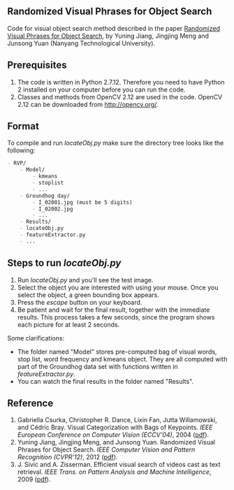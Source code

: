 ## Randomized Visual Phrases for Object Search

Code for visual object search method described in the paper [Randomized Visual Phrases for Object Search](http://eeeweba.ntu.edu.sg/computervision/Research%20Papers/2012/Randomized%20Visual%20Phrases%20for%20Object%20Search.pdf), by Yuning Jiang, Jingjing Meng and Junsong Yuan (Nanyang Technological University).


## Prerequisites

1. The code is written in Python 2.7.12. Therefore you need to have Python 2 installed on your computer before you can run the code.
2. Classes and methods from OpenCV 2.12 are used in the code. OpenCV 2.12 can be downloaded from http://opencv.org/.


## Format

To compile and run _locateObj.py_ make sure the directory tree looks like the following:

```Markdown
- RVP/
    - Model/
        - kmeans
        - stoplist
        - ...
    - Groundhog day/
        - I_02001.jpg (must be 5 digits)
        - I_02002.jpg
        - ...
    - Results/
    - locateObj.py
    - featureExtractor.py
    - ...
```
## Steps to run _locateObj.py_

1. Run _locateObj.py_ and you'll see the test image.
2. Select the object you are interested with using your mouse.
Once you select the object, a green bounding box appears.
3. Press the _escape_ button on your keyboard.
4. Be patient and wait for the final result, together with the immediate results.
This process takes a few seconds, since the program shows each picture for at least 2 seconds.

Some clarifications:
- The folder named "Model" stores pre-computed bag of visual words, stop list, word frequency and kmeans object. They are all computed with part of the Groundhog data set with functions written in _featureExtractor.py_.
- You can watch the final results in the folder named "Results".


## Reference

1. Gabriella Csurka, Christopher R. Dance, Lixin Fan, Jutta Willamowski, and Cédric Bray. Visual Categorization with Bags of Keypoints. _IEEE European Conference on Computer Vision (ECCV'04)_, 2004 ([pdf](http://www.cs.cmu.edu/~efros/courses/LBMV07/Papers/csurka-eccv-04.pdf)).
2. Yuning Jiang, Jingjing Meng, and Junsong Yuan. Randomized Visual Phrases for Object Search. _IEEE Computer Vision and Pattern Recognition (CVPR'12)_, 2012 ([pdf](http://eeeweba.ntu.edu.sg/computervision/Research%20Papers/2012/Randomized%20Visual%20Phrases%20for%20Object%20Search.pdf)).
3. J. Sivic and A. Zisserman. Efficient visual search of videos cast as text retrieval. _IEEE Trans. on Pattern Analysis and Machine Intelligence_, 2009 ([pdf](http://people.ee.duke.edu/~lcarin/Video_Search_PAMI.pdf)).
